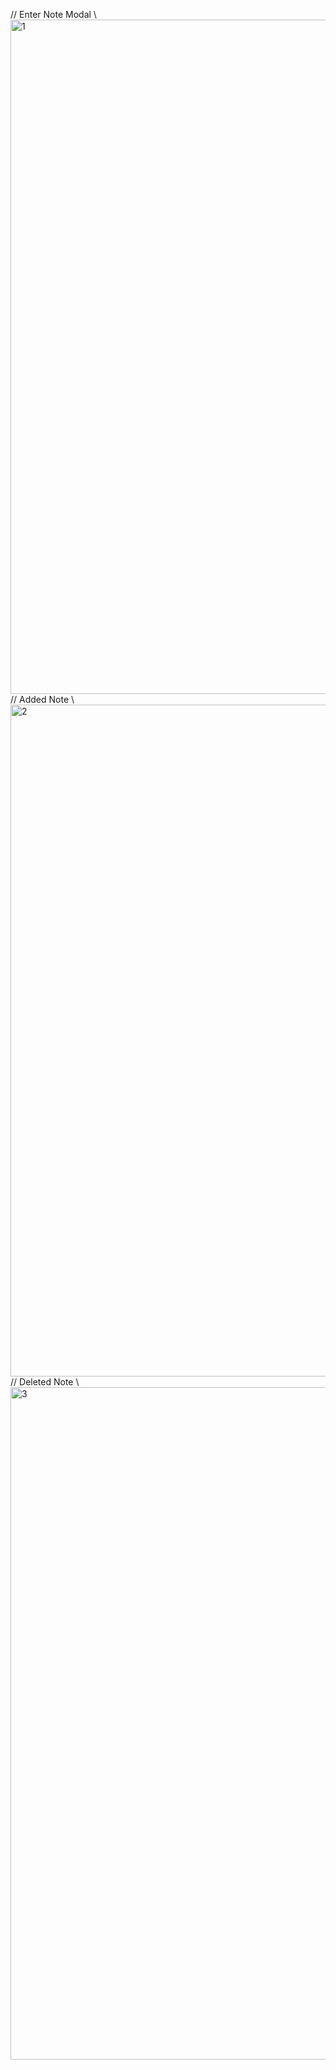 // Enter Note Modal \\
<img width="1079" alt="1" src="https://user-images.githubusercontent.com/97678679/163995737-a0ca7a77-ae2e-44c3-9c63-66bc50ac0719.png">
// Added Note \\
<img width="1075" alt="2" src="https://user-images.githubusercontent.com/97678679/163995726-d1322351-2c3d-4e6b-b8f7-e69c5a1e559e.png">
// Deleted Note \\
<img width="1076" alt="3" src="https://user-images.githubusercontent.com/97678679/163995735-7f4ec2b0-7c48-4273-bf22-9ea024ea3972.png">

